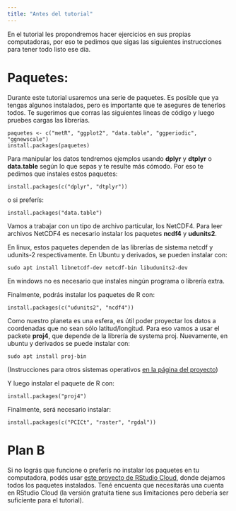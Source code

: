 ```yaml
---
title: "Antes del tutorial"
---
```


En el tutorial les propondremos hacer ejercicios en sus propias computadoras, por eso te pedimos que sigas las siguientes instrucciones para tener todo listo ese día.

# Paquetes:

Durante este tutorial usaremos una serie de paquetes. Es posible que ya tengas algunos instalados, pero es importante que te asegures de tenerlos todos. Te sugerimos que corras las siguientes líneas de código y luego pruebes cargas las librerías.

``` {.r}
paquetes <- c("metR", "ggplot2", "data.table", "ggperiodic", "ggnewscale")
install.packages(paquetes)
```

Para manipular los datos tendremos ejemplos usando **dplyr** y **dtplyr** o **data.table** según lo que sepas y te resulte más cómodo. Por eso te pedimos que instales estos paquetes:

``` {.r}
install.packages(c("dplyr", "dtplyr"))
```

o si preferís:

``` {.r}
install.packages("data.table")
```

Vamos a trabajar con un tipo de archivo particular, los NetCDF4. Para leer archivos NetCDF4 es necesario instalar los paquetes **ncdf4** y **udunits2**. 

En linux, estos paquetes dependen de las librerías de sistema netcdf y udunits-2 respectivamente. En Ubuntu y derivados, se pueden instalar con:

```{·bash}
sudo apt install libnetcdf-dev netcdf-bin libudunits2-dev
```

En windows no es necesario que instales ningún programa o librería extra. 

Finalmente, podrás instalar los paquetes de R con:

``` {.r}
install.packages(c("udunits2", "ncdf4"))
```

Como nuestro planeta es una esfera, es útil poder proyectar los datos a coordenadas que no sean sólo latitud/longitud. Para eso vamos a usar el packete **proj4**, que depende de la librería de systema proj. Nuevamente, en ubuntu y derivados se puede instalar con:

```{·bash}
sudo apt install proj-bin
```

(Instrucciones para otros sistemas operativos [en la página del proyecto](https://proj.org/install.html))

Y luego instalar el paquete de R con:

``` {.r}
install.packages("proj4")
```

Finalmente, será necesario instalar:

``` {.r}
install.packages(c("PCICt", "raster", "rgdal"))
```

# Plan B

Si no lográs que funcione o preferís no instalar los paquetes en tu computadora, podés usar [este proyecto de RStudio Cloud](https://rstudio.cloud/project/xxxxxx), donde dejamos todos los paquetes instalados. Tené encuenta que necesitarás una cuenta en RStudio Cloud (la versión gratuita tiene sus limitaciones pero debería ser suficiente para el tutorial). 
